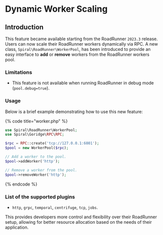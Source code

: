 # Dynamic Worker Scaling

## Introduction

This feature became available starting from the RoadRunner `2023.3` release.
Users can now scale their RoadRunner workers dynamically via RPC.
A new class, `Spiral\RoadRunner\WorkerPool`, has been introduced to provide an easy interface to **add** or **remove**
workers from the RoadRunner workers pool.

### Limitations

- This feature is not available when running RoadRunner in debug mode (`pool.debug=true`).

### Usage

Below is a brief example demonstrating how to use this new feature:

{% code title="worker.php" %}

```php
use Spiral\RoadRunner\WorkerPool;
use Spiral\Goridge\RPC\RPC;

$rpc = RPC::create('tcp://127.0.0.1:6001');
$pool = new WorkerPool($rpc);

// Add a worker to the pool.
$pool->addWorker('http');

// Remove a worker from the pool.
$pool->removeWorker('http');
```

{% endcode %}

### List of the supported plugins

- `http`, `grpc`, `temporal`, `centrifuge`, `tcp`, `jobs`.

This provides developers more control and flexibility over their RoadRunner setup,
allowing for better resource allocation based on the needs of their application.
